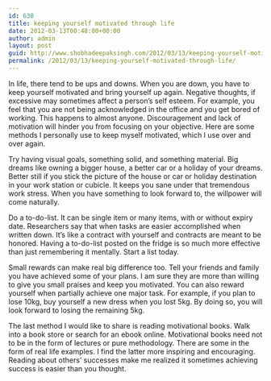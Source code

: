 ```yaml
---
id: 630
title: keeping yourself motivated through life
date: 2012-03-13T00:48:00+00:00
author: admin
layout: post
guid: http://www.shobhadeepaksingh.com/2012/03/13/keeping-yourself-motivated-through-life/
permalink: /2012/03/13/keeping-yourself-motivated-through-life/
---
```

In life, there tend to be ups and downs. When you are down, you have to keep yourself motivated and bring yourself up again. Negative thoughts, if excessive may sometimes affect a person&#8217;s self esteem. For example, you feel that you are not being acknowledged in the office and you get bored of working. This happens to almost anyone. Discouragement and lack of motivation will hinder you from focusing on your objective. Here are some methods I personally use to keep myself motivated, which I use over and over again.

Try having visual goals, something solid, and something material. Big dreams like owning a bigger house, a better car or a holiday of your dreams. Better still if you stick the picture of the house or car or holiday destination in your work station or cubicle. It keeps you sane under that tremendous work stress. When you have something to look forward to, the willpower will come naturally.

Do a to-do-list. It can be single item or many items, with or without expiry date. Researchers say that when tasks are easier accomplished when written down. It&#8217;s like a contract with yourself and contracts are meant to be honored. Having a to-do-list posted on the fridge is so much more effective than just remembering it mentally. Start a list today.

Small rewards can make real big difference too. Tell your friends and family you have achieved some of your plans. I am sure they are more than willing to give you small praises and keep you motivated. You can also reward yourself when partially achieve one major task. For example, if you plan to lose 10kg, buy yourself a new dress when you lost 5kg. By doing so, you will look forward to losing the remaining 5kg.

The last method I would like to share is reading motivational books. Walk into a book store or search for an ebook online. Motivational books need not to be in the form of lectures or pure methodology. There are some in the form of real life examples. I find the latter more inspiring and encouraging. Reading about others&#8217; successes make me realized it sometimes achieving success is easier than you thought.
